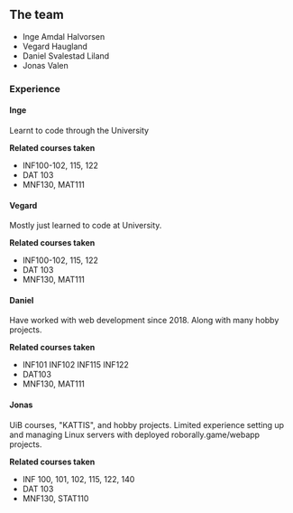 ## The team
  - Inge Amdal Halvorsen
  - Vegard Haugland
  - Daniel Svalestad Liland
  - Jonas Valen

### Experience

#### Inge
Learnt to code through the University

**Related courses taken**
  - INF100-102, 115, 122
  - DAT 103
  - MNF130, MAT111

#### Vegard
Mostly just learned to code at University.

**Related courses taken**
  - INF100-102, 115, 122
  - DAT 103
  - MNF130, MAT111

#### Daniel
Have worked with web development since 2018. Along with many hobby projects.

**Related courses taken**
  - INF101 INF102 INF115 INF122
  - DAT103
  - MNF130, MAT111

#### Jonas
UiB courses, "KATTIS", and hobby projects.
Limited experience setting up and managing Linux servers with deployed roborally.game/webapp projects.

**Related courses taken**
  - INF 100, 101, 102, 115, 122, 140
  - DAT 103
  - MNF130, STAT110